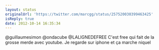 ```yaml
---
layout: status
originalUrl: 'https://twitter.com/marcgg/status/257520030399463425'
isReply: true
date: 2012-10-14 16:35:34
---
```


@guillaumesimon @ondacube @LALIGNEDEFREE C'est free qui fait de la grosse merde avec youtube. Je regarde sur iphone et ça marche niquel
